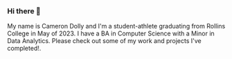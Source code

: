 ### Hi there 👋

<!--
**cdolly/cdolly** is a ✨ _special_ ✨ repository because its `README.md` (this file) appears on your GitHub profile.

Here are some ideas to get you started:

- 🔭 I’m currently working on ...
- 🌱 I’m currently learning ...
- 👯 I’m looking to collaborate on ...
- 🤔 I’m looking for help with ...
- 💬 Ask me about ...
- 📫 How to reach me: ...
- 😄 Pronouns: ...
- ⚡ Fun fact: ...
-->
My name is Cameron Dolly and I'm a student-athlete graduating from Rollins College in May of 2023. I have a BA in Computer Science with a Minor in Data Analytics. Please check out some of my work and projects I've completed!.
